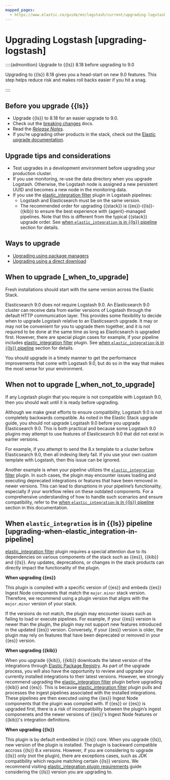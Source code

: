 ```yaml
---
mapped_pages:
  - https://www.elastic.co/guide/en/logstash/current/upgrading-logstash.html
---
```


# Upgrading Logstash [upgrading-logstash]


::::{admonition} Upgrade to {{ls}} 8.18 before upgrading to 9.0

Upgrading to {{ls}} 8.18 gives you a head-start on new 9.0 features.
This step helps reduce risk and makes roll backs easier if you hit a snag.

::::


## Before you upgrade {{ls}}

* Upgrade {{ls}} to 8.18 for an easier upgrade to 9.0.
* Check out the [breaking changes](/release-notes/breaking-changes.md) docs.
* Read the [*Release Notes*](/release-notes/index.md).
* If you’re upgrading other products in the stack, check out the [Elastic upgrade documentation](docs-content://deploy-manage/upgrade.md).

## Upgrade tips and considerations

* Test upgrades in a development environment before upgrading your production cluster.
* If you use monitoring, re-use the data directory when you upgrade Logstash. Otherwise, the Logstash node is assigned a new persistent UUID and becomes a new node in the monitoring data.
* If you use the [elastic_integration filter](logstash-docs-md://lsr/plugins-filters-elastic_integration.md) plugin in Logstash pipelines:
    * Logstash and Elasticsearch must be on the same version.
    * The recommended order for upgrading {{stack}} is ({es})-({ls})-({kib}) to ensure the best experience with {agent}-managed pipelines.
    Note that this is different from the typical {{stack}} upgrade order.
    See [when `elastic_integration` is in {{ls}} pipeline](#upgrading-when-elastic_integration-in-pipeline) section for details.


## Ways to upgrade

* [Upgrading using package managers](/reference/upgrading-using-package-managers.md)
* [Upgrading using a direct download](/reference/upgrading-using-direct-download.md)


## When to upgrade [_when_to_upgrade]

Fresh installations should start with the same version across the Elastic Stack.

Elasticsearch 9.0 does not require Logstash 9.0.
An Elasticsearch 9.0 cluster can receive data from earlier versions of Logstash through the default HTTP communication layer.
This provides some flexibility to decide when to upgrade Logstash relative to an Elasticsearch upgrade.
It may or may not be convenient for you to upgrade them together, and it is not required to be done at the same time as long as Elasticsearch is upgraded first. However, there are special plugin cases for example, if your pipeline includes [elastic_integration filter](logstash-docs-md://lsr/plugins-filters-elastic_integration.md) plugin. See [when `elastic_integration` is in {{ls}} pipeline](#upgrading-when-elastic_integration-in-pipeline) section for details.

You should upgrade in a timely manner to get the performance improvements that come with Logstash 9.0, but do so in the way that makes the most sense for your environment.


## When not to upgrade [_when_not_to_upgrade]

If any Logstash plugin that you require is not compatible with Logstash 9.0, then you should wait until it is ready before upgrading.

Although we make great efforts to ensure compatibility, Logstash 9.0 is not completely backwards compatible. As noted in the Elastic Stack upgrade guide, you should not upgrade Logstash 9.0 before you upgrade Elasticsearch 9.0. This is both practical and because some Logstash 9.0 plugins may attempt to use features of Elasticsearch 9.0 that did not exist in earlier versions.

For example, if you attempt to send the 8.x template to a cluster before Elasticsearch 9.0, then  all indexing likely fail. If you use your own custom template with Logstash, then this issue can be ignored.

Another example is when your pipeline utilizes the [`elastic_integration` filter](logstash-docs-md://lsr/plugins-filters-elastic_integration.md) plugin. In such cases, the plugin may encounter issues loading and executing deprecated integrations or features that have been removed in newer versions. This can lead to disruptions in your pipeline’s functionality, especially if your workflow relies on these outdated components. For a comprehensive understanding of how to handle such scenarios and ensure compatibility, refer to the [when `elastic_integration` is in {{ls}} pipeline](#upgrading-when-elastic_integration-in-pipeline) section in this documentation.


## When `elastic_integration` is in {{ls}} pipeline [upgrading-when-elastic_integration-in-pipeline]

[elastic_integration filter](logstash-docs-md://lsr/plugins-filters-elastic_integration.md) plugin requires a special attention due to its dependencies on various components of the stack such as {{es}}, {{kib}} and {{ls}}. Any updates, deprecations, or changes in the stack products can directly impact the functionality of the plugin.

**When upgrading {{es}}**

This plugin is compiled with a specific version of {{es}} and embeds {{es}} Ingest Node components that match the `major.minor` stack version. Therefore, we recommend using a plugin version that aligns with the `major.minor` version of your stack.

If the versions do not match, the plugin may encounter issues such as failing to load or execute pipelines. For example, if your {{es}} version is newer than the plugin, the plugin may not support new features introduced in the updated {{es}} version. Conversely, if your {{es}} version is older, the plugin may rely on features that have been deprecated or removed in your {{es}} version.

**When upgrading {{kib}}**

When you upgrade {{kib}}, {{kib}} downloads the latest version of the integrations through [Elastic Package Registry](docs-content://reference/fleet/index.md#package-registry-intro). As part of the upgrade process, you will also have the opportunity to review and upgrade your currently installed integrations to their latest versions. However, we strongly recommend upgrading the [elastic_integration filter](logstash-docs-md://lsr/plugins-filters-elastic_integration.md) plugin before upgrading {{kib}} and {{es}}. This is because [elastic_integration filter](logstash-docs-md://lsr/plugins-filters-elastic_integration.md) plugin pulls and processes the ingest pipelines associated with the installed integrations. These pipelines are then executed using the {{es}} Ingest Node components that the plugin was compiled with. If {{es}} or {{es}} is upgraded first, there is a risk of incompatibility between the plugin’s ingest componenets and the newer versions of {{es}}'s Ingest Node features or {{kib}}'s integration definitions.

**When upgrading {{ls}}**

This plugin is by default embedded in {{ls}} core. When you upgrade {{ls}}, new version of the plugin is installed. The plugin is backward compatible accross {{ls}} 8.x versions. However, if you are considering to upgrade {{ls}} only (not the plugin), there are exceptions cases, such as JDK compatibility which require matching certain {{ls}} versions. We recommend visiting [elastic_integration plugin requirements](logstash-docs-md://lsr/plugins-filters-elastic_integration.md#plugins-filters-elastic_integration-requirements) guide considering the {{ls}} version you are upgrading to.





